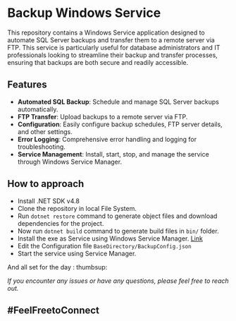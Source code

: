 # Backup Windows Service
This repository contains a Windows Service application designed to automate SQL Server backups and transfer them to a remote server via FTP. This service is particularly useful for database administrators and IT professionals looking to streamline their backup and transfer processes, ensuring that backups are both secure and readily accessible.  
## Features
* **Automated SQL Backup**: Schedule and manage SQL Server backups automatically.
* **FTP Transfer**: Upload backups to a remote server via FTP.
* **Configuration**: Easily configure backup schedules, FTP server details, and other settings.
* **Error Logging**: Comprehensive error handling and logging for troubleshooting.
* **Service Management**: Install, start, stop, and manage the service through Windows Service Manager.


## How to approach
* Install .NET SDK v4.8
* Clone the repository in local File System.
* Run `dotnet restore` command to generate object files and download dependencies for the project.
* Now run `dotnet build` command to generate build files in `bin/` folder.
* Install the exe as Service using Windows Service Manager. [Link](https://learn.microsoft.com/en-us/windows-server/administration/windows-commands/sc-create)
* Edit the Configuration file `BaseDirectory/BackupConfig.json`
* Start the service using Service Manager.

And all set for the day : thumbsup:

 *If you encounter any issues or have any questions, please feel free to reach out.*
 ## \#FeelFreetoConnect
   
